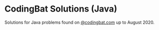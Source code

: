 # CodingBat Solutions (Java)

Solutions for Java problems found on [@codingbat.com](https://codingbat.com/java) up to August 2020.